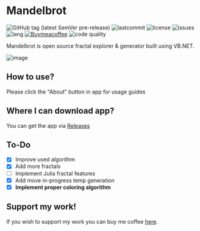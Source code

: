 # Mandelbrot

![GitHub tag (latest SemVer pre-release)](https://img.shields.io/github/v/tag/JulWas797/Mandelbrot) ![lastcommit](https://img.shields.io/github/last-commit/julwas797/mandelbrot) ![license](https://img.shields.io/github/license/julwas797/Mandelbrot) ![issues](https://img.shields.io/github/issues/julwas797/Mandelbrot) ![lang](https://img.shields.io/github/languages/top/JulWas797/Mandelbrot) [![Buymeacoffee](https://badgen.net/badge/icon/buymeacoffee?icon=buymeacoffee&label)](https://bmc.link/julwas797) ![code quality](https://img.shields.io/codefactor/grade/github/JulWas797/Mandelbrot
)

Mandelbrot is open source fractal explorer & generator built using VB.NET.

![image](https://github.com/JulWas797/Mandelbrot/assets/51297298/5edb0321-4f67-4db8-9528-f880b52f94b6)

## How to use?

Please click the "About" button in app for usage guides

## Where I can download app?

You can get the app via [Releases](https://github.com/JulWas797/Mandelbrot/releases)

## To-Do

- [x] Improve used algorithm
- [x] Add more fractals
- [ ] Implement Julia fractal features
- [x] Add move in-progress temp generation
- [x] **Implement proper coloring algorithm**

## Support my work!

If you wish to support my work you can buy me coffee [here](https://bmc.link/julwas797).
